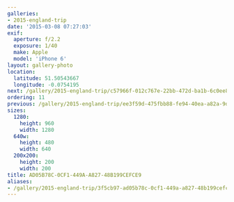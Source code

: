 ```yaml
---
galleries:
- 2015-england-trip
date: '2015-03-08 07:27:03'
exif:
  aperture: f/2.2
  exposure: 1/40
  make: Apple
  model: 'iPhone 6'
layout: gallery-photo
location:
  latitude: 51.50543667
  longitude: -0.0754195
next: /gallery/2015-england-trip/c57966f-012c767e-22bb-472d-ba1b-6c0ee8717996
ordering: 11
previous: /gallery/2015-england-trip/ee3f59d-475fbb88-fe94-40ea-a82a-9d964340dc9d
sizes:
  1280:
    height: 960
    width: 1280
  640w:
    height: 480
    width: 640
  200x200:
    height: 200
    width: 200
title: AD05B78C-0CF1-449A-A827-48B199CEFCE9
aliases:
- /gallery/2015-england-trip/3f5cb97-ad05b78c-0cf1-449a-a827-48b199cefce9.html
---
```

